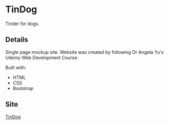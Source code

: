 # TinDog
Tinder for dogs.

## Details
Single page mockup site.  Website was created by following Dr Angela Yu's Udemy Web Development Course.

Built with:
- HTML
- CSS
- Bootstrap

## Site
[TinDog](https://mrvicyu.github.io/bs_course_tindog/)



